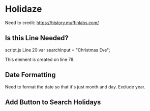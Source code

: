 # Holidaze

Need to credit: https://history.muffinlabs.com/


## Is this Line Needed?
script.js
Line 20
var searchInput = "Christmas Eve";

This element is created on line 78.

## Date Formatting
Need to format the date so that it's just month and day. Exclude year. 

## Add Button to Search Holidays